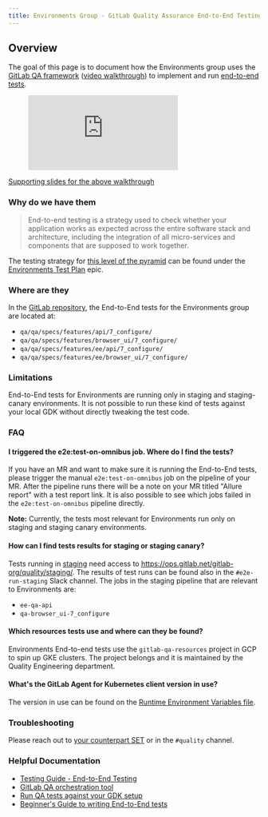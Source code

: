 ```yaml
---
title: Environments Group - GitLab Quality Assurance End-to-End Testing for the Environments group
---
```


## Overview

The goal of this page is to document how the Environments group uses the [GitLab QA framework](https://gitlab.com/gitlab-org/gitlab-qa) ([video walkthrough](https://www.youtube.com/watch?v=enfx6tiz5WY)) to implement and run [end-to-end tests](https://docs.gitlab.com/ee/development/testing_guide/end_to_end/).

<figure class="video_container">
  <iframe src="https://www.youtube.com/embed/enfx6tiz5WY" frameborder="0" allowfullscreen="true"> </iframe>
</figure>

[Supporting slides for the above walkthrough](https://docs.google.com/presentation/d/1KyJ3Q2_tl38Axb-Esi7SNM8yEtqj40O4itfJrHuV7C4/edit?usp=sharing)

### Why do we have them

> End-to-end testing is a strategy used to check whether your application works as expected across the entire software stack and architecture, including the integration of all micro-services and components that are supposed to work together.

The testing strategy for [this level of the pyramid](https://docs.gitlab.com/ee/development/testing_guide/testing_levels.html) can be found under the [Environments Test Plan](https://gitlab.com/groups/gitlab-org/-/epics/8642) epic.

### Where are they

In the [GitLab repository](https://gitlab.com/gitlab-org/gitlab), the End-to-End tests for the Environments group are located at:

- `qa/qa/specs/features/api/7_configure/`
- `qa/qa/specs/features/browser_ui/7_configure/`
- `qa/qa/specs/features/ee/api/7_configure/`
- `qa/qa/specs/features/ee/browser_ui/7_configure/`

### Limitations

End-to-End tests for Environments are running only in staging and staging-canary environments.
It is not possible to run these kind of tests against your local GDK without directly tweaking the test code.

### FAQ

#### I triggered the e2e:test-on-omnibus job. Where do I find the tests?

If you have an MR and want to make sure it is running the End-to-End tests, please trigger the manual `e2e:test-on-omnibus` job on the pipeline of your MR. After the pipeline runs there will be a note on your MR titled "Allure report" with a test report link.
It is also possible to see which jobs failed in the `e2e:test-on-omnibus` pipeline directly.

**Note:** Currently, the tests most relevant for Environments run only on staging and staging canary environments.

#### How can I find tests results for staging or staging canary?

Tests running in [staging](https://ops.gitlab.net/gitlab-org/quality/staging/-/pipelines) need access to https://ops.gitlab.net/gitlab-org/quality/staging/.
The results of test runs can be found also in the `#e2e-run-staging` Slack channel. The jobs in the staging pipeline that are relevant to Environments are:

- `ee-qa-api`
- `qa-browser_ui-7_configure`

#### Which resources tests use and where can they be found?

Environments End-to-end tests use the `gitlab-qa-resources` project in GCP to spin up GKE clusters.
The project belongs and it is maintained by the Quality Engineering department.

#### What's the GitLab Agent for Kubernetes client version in use?

The version in use can be found on the [Runtime Environment Variables file](https://gitlab.com/gitlab-org/gitlab/-/blob/master/qa/qa/runtime/env.rb#L433).

### Troubleshooting

Please reach out to [your counterpart SET](/handbook/engineering/quality/#individual-contributors) or in the `#quality` channel.

### Helpful Documentation

- [Testing Guide - End-to-End Testing](https://docs.gitlab.com/ee/development/testing_guide/end_to_end/)
- [GitLab QA orchestration tool](https://gitlab.com/gitlab-org/gitlab-qa)
- [Run QA tests against your GDK setup](https://gitlab.com/gitlab-org/gitlab-qa/-/blob/master/docs/run_qa_against_gdk.md)
- [Beginner's Guide to writing End-to-End tests](https://docs.gitlab.com/ee/development/testing_guide/end_to_end/beginners_guide.html)
